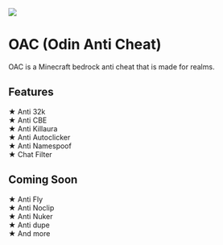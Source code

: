 ![](https://media.discordapp.net/attachments/781201377455767582/1015878497983533066/photo-output.jpg?width=1440&height=435)<br/>
# OAC (Odin Anti Cheat)
OAC is a Minecraft bedrock anti cheat that is made for realms.

## Features<br>
★ Anti 32k<br>
★ Anti CBE<br>
★ Anti Killaura<br>
★ Anti Autoclicker<br>
★ Anti Namespoof<br>
★ Chat Filter<br>

## Coming Soon<br>
★ Anti Fly<br>
★ Anti Noclip<br>
★ Anti Nuker<br>
★ Anti dupe<br>
★ And more
